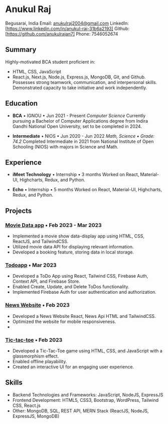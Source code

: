 # Anukul Raj
Begusarai, India
Email: anukulraj2004@gmail.com
LinkedIn: [https://www.linkedin.com/in/anukul-raj-31b6a2193]
Github: [https://github.com/anukulrajan7]
Phone: 7546052674

## Summary
Highly-motivated BCA student proficient in:
- HTML, CSS, JavaScript
- React.js, Next.js, Node.js, Express.js, MongoDB, Git, and Github.
Possesses strong teamwork, communication, and interpersonal skills. Demonstrated capacity to take initiative and work independently.

## Education
- **BCA** • IGNOU • Jun 2021 - Present
  *Computer Science*
  Currently pursuing a Bachelor of Computer Applications degree from Indira Gandhi National Open University, set to be completed in 2024.

- **Intermediate** • NIOS • Jun 2020 - Jun 2022
  *Math, Science • Grade: 74.2*
  Completed Intermediate in 2021 from National Institute of Open Schooling (NIOS) with majors in Science and Math.

## Experience
- **iMeet Technology** • Internship • 3 months
  Worked on React, Material-UI, Highcharts, Redux, and Python.

- **Echo** • Internship • 5 months
  Worked on React, Material-UI, Highcharts, Redux, and Python.

## Projects
### [Movie Data app](https://deft-bienenstitch-3e154d.netlify.app/) • Feb 2023 - Mar 2023
- Implemented a movie show data-display app using HTML, CSS, ReactJS, and TailwindCSS.
- Utilized movie data API for displaying relevant information.
- Developed a booking feature, storing data in local storage.

### [Todoapp](https://deluxe-raindrop-0818a7.netlify.app/) • Mar 2023
- Developed a ToDo App using React, Tailwind CSS, Firebase Auth, Context API, and Firebase Store.
- Enabled Create, Update, and Delete ToDos functionality.
- Implemented Firebase Auth for user authentication and authorization.

### [News Website](https://newskhabhar.netlify.app/) • Feb 2023
- Developed a News Website React, News Api HTML and TailwindCSS.
- Optimized the website for mobile responsiveness.
- 
### [Tic-tac-toe](https://app.netlify.com/sites/tic-tac-toebyanukul/overview) • Feb 2023
- Developed a Tic-Tac-Toe game using HTML, CSS, and JavaScript with a glassmorphism effect.
- Enabled offline playability.
- Created an interactive UI for an engaging user experience.

## Skills
- Backend Technologies and Frameworks: JavaScript, NodeJS, ExpressJS
- Frontend Development: HTML5, CSS3, Bootstrap, WordPress, Tailwind CSS, React.js
- Other: MongoDB, SQL, REST API, MERN Stack (ReactJS, NodeJS, ExpressJS, MongoDB)
